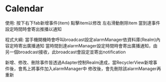 # Calendar
使用:
按下右下fab新增事件(item)
點擊item以修改
左右滑動刪除item
當到達事件設定時間時會寄出推播以通知

程式大綱:
當手機開機時會呼叫broadcast設定alarmManager依資料庫(Realm)內容定時寄出廣播通知
當時間到達alarmManager設定時間時會寄出廣播通知，由另一個broadcast接收，此broadcast會設定並寄出notification

新增、修改、刪除事件皆透過Adapter控制Realm達成，當RecyclerView新增事件後，會馬上將事件加入alarmManager中
修改後，會先刪除該alarmManager再重新
